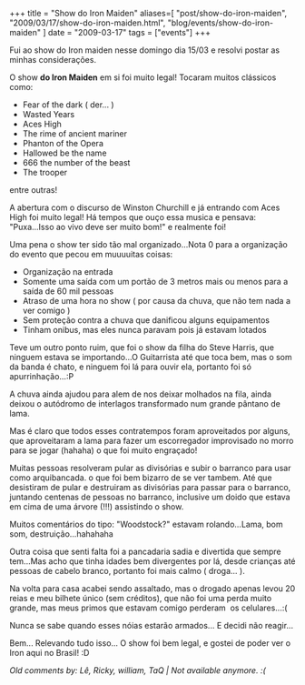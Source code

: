 +++
title = "Show do Iron Maiden"
aliases=[
  "post/show-do-iron-maiden",
  "2009/03/17/show-do-iron-maiden.html",
  "blog/events/show-do-iron-maiden"
]
date = "2009-03-17"
tags = ["events"]
+++

Fui ao show do Iron maiden nesse domingo dia 15/03 e resolvi postar as
minhas considerações.

O show **do Iron Maiden** em si foi muito legal! Tocaram muitos
clássicos como:

* Fear of the dark ( der... )
* Wasted Years
* Aces High
* The rime of ancient mariner
* Phanton of the Opera
* Hallowed be the name
* 666 the number of the beast
* The trooper

entre outras!

A abertura com o discurso de Winston Churchill e já entrando com Aces
High foi muito legal! Há tempos que ouço essa musica e pensava:
"Puxa...Isso ao vivo deve ser muito bom!" e realmente foi!

Uma pena o show ter sido tão mal organizado...Nota 0 para a organização do evento que pecou em muuuuitas coisas:

* Organização na entrada
* Somente uma saída com um portão de 3 metros mais ou menos para a saída de 60 mil pessoas
* Atraso de uma hora no show ( por causa da chuva, que não tem nada a ver comigo )
* Sem proteção contra a chuva que danificou alguns equipamentos
* Tinham onibus, mas eles nunca paravam pois já estavam lotados

Teve um outro ponto ruim, que foi o show da filha do Steve Harris, que
ninguem estava se importando...O Guitarrista até que toca bem, mas o
som da banda é chato, e ninguem foi lá para ouvir ela, portanto foi só
apurrinhação...:P

A chuva ainda ajudou para alem de nos deixar molhados na fila, ainda
deixou o autódromo de interlagos transformado num grande pântano de
lama.

Mas é claro que todos esses contratempos foram aproveitados por
alguns, que aproveitaram a lama para fazer um escorregador improvisado
no morro para se jogar (hahaha) o que foi muito engraçado!

Muitas pessoas resolveram pular as divisórias e subir o barranco para
usar como arquibancada. o que foi bem bizarro de se ver tambem. Até
que desistiram de pular e destruiram as divisórias para passar para o
barranco, juntando centenas de pessoas no barranco, inclusive um doido
que estava em cima de uma árvore (!!!) assistindo o show.

Muitos comentários do tipo: "Woodstock?" estavam rolando...Lama, bom
som, destruição...hahahaha

Outra coisa que senti falta foi a pancadaria sadia e divertida que
sempre tem...Mas acho que tinha idades bem divergentes por lá, desde
crianças até pessoas de cabelo branco, portanto foi mais calmo (
droga... ).

Na volta para casa acabei sendo assaltado, mas o drogado apenas levou
20 reias e meu bilhete único (sem créditos), que não foi uma perda
muito grande, mas meus primos que estavam comigo perderam  os
celulares...:(

Nunca se sabe quando esses nóias estarão armados... E decidi não
reagir...

Bem... Relevando tudo isso... O show foi bem legal, e gostei de poder
ver o Iron aqui no Brasil! :D



_Old comments by: Lê, Ricky, william, TaQ | Not available anymore. :(_
